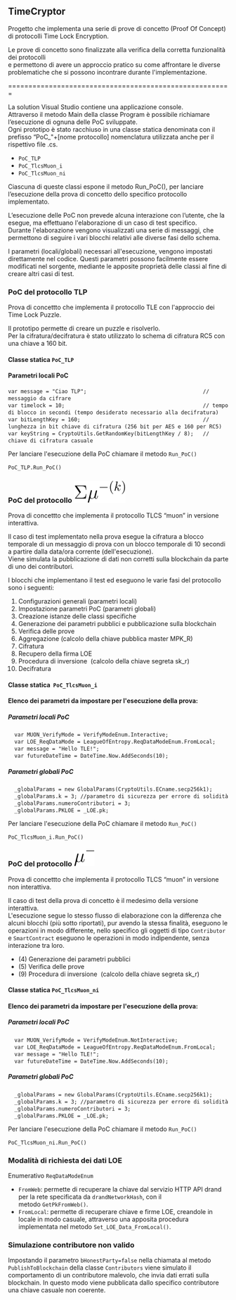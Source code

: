 ## TimeCryptor

Progetto che implementa una serie di prove di concetto (Proof Of Concept) di protocolli Time Lock Encryption.

Le prove di concetto sono finalizzate alla verifica della corretta funzionalità dei protocolli  
e permettono di avere un approccio pratico su come affrontare le diverse problematiche che si possono incontrare durante l'implementazione.

\=======================================================

La solution Visual Studio contiene una applicazione console.  
Attraverso il metodo Main della classe Program è possibile richiamare l’esecuzione di ognuna delle PoC sviluppate.  
Ogni prototipo è stato racchiuso in una classe statica denominata con il prefisso “PoC\_"+\[nome protocollo\] nomenclatura utilizzata anche per il rispettivo file .cs.

*   `PoC_TLP`
*   `PoC_TlcsMuon_i`
*   `PoC_TlcsMuon_ni`

Ciascuna di queste classi espone il metodo Run\_PoC(), per lanciare l’esecuzione della prova di concetto dello specifico protocollo implementato.

L’esecuzione delle PoC non prevede alcuna interazione con l’utente, che la esegue, ma effettuano l'elaborazione di un caso di test specifico.  
Durante l'elaborazione vengono visualizzati una serie di messaggi, che permettono di seguire i vari blocchi relativi alle diverse fasi dello schema.  

I parametri (locali/globali) necessari all'esecuzione, vengono impostati direttamente nel codice.
Questi parametri possono facilmente essere modificati nel sorgente, mediante le apposite proprietà delle classi al fine di creare altri casi di test.

### PoC del protocollo TLP

Prova di concettto che implementa il protocollo TLE con l'approccio dei Time Lock Puzzle.

Il prototipo permette di creare un puzzle e risolverlo.  
Per la cifratura/decifratura è stato utilizzato lo schema di cifratura RC5 con una chiave a 160 bit.

#### Classe statica `PoC_TLP`

#### Parametri locali PoC

```plaintext
var message = "Ciao TLP";                                     // messaggio da cifrare
var timelock = 10;                                            // tempo di blocco in secondi (tempo desiderato necessario alla decifratura)   
var bitLengthKey = 160;                                       // lunghezza in bit chiave di cifratura (256 bit per AES e 160 per RC5)
var keyString = CryptoUtils.GetRandomKey(bitLengthKey / 8);   // chiave di cifratura casuale    
```

Per lanciare l'esecuzione della PoC chiamare il metodo `Run_PoC()`

```plaintext
PoC_TLP.Run_PoC()
```

### PoC del protocollo ![](https://github.com/xfaber/TimeCryptor/blob/master/images/muon_i.svg)

Prova di concettto che implementa il protocollo TLCS “muon” in versione interattiva.

Il caso di test implementato nella prova esegue la cifratura a blocco temporale di un messaggio di prova con un blocco temporale di 10 secondi a partire dalla data/ora corrente (dell'esecuzione).  
Viene simulata la pubblicazione di dati non corretti sulla blockchain da parte di uno dei contributori.

I blocchi che implementano il test ed eseguono le varie fasi del protocollo sono i seguenti:

1.  Configurazioni generali (parametri locali)
2.  Impostazione parametri PoC (parametri globali)
3.  Creazione istanze delle classi specifiche
4.  Generazione dei parametri pubblici e pubblicazione sulla blockchain
5.  Verifica delle prove 
6.  Aggregazione (calcolo della chiave pubblica master MPK_R)
7.  Cifratura 
8.  Recupero della firma LOE
9.  Procedura di inversione  (calcolo della chiave segreta sk_r)
10.  Decifratura 
    

#### Classe statica  `PoC_TlcsMuon_i`

#### Elenco dei parametri da impostare per l'esecuzione della prova:

##### Parametri locali PoC

```plaintext
  var MUON_VerifyMode = VerifyModeEnum.Interactive;
  var LOE_ReqDataMode = LeagueOfEntropy.ReqDataModeEnum.FromLocal;
  var message = "Hello TLE!";
  var futureDateTime = DateTime.Now.AddSeconds(10);
```

##### Parametri globali PoC

```plaintext
  _globalParams = new GlobalParams(CryptoUtils.ECname.secp256k1);
  _globalParams.k = 3; //parametro di sicurezza per errore di solidità
  _globalParams.numeroContributori = 3;
  _globalParams.PKLOE = _LOE.pk;
```

Per lanciare l'esecuzione della PoC chiamare il metodo `Run_PoC()`

```plaintext
PoC_TlcsMuon_i.Run_PoC()
```

### PoC del protocollo ![](https://github.com/xfaber/TimeCryptor/blob/master/images/muon_ni.svg)

Prova di concettto che implementa il protocollo TLCS “muon” in versione non interattiva.

Il caso di test della prova di concetto è il medesimo della versione interattiva.  
L'esecuzione segue lo stesso flusso di elaborazione con la differenza che alcuni blocchi (più sotto riportati), pur avendo la stessa finalità, 
eseguono le operazioni in modo differente, nello specifico gli oggetti di tipo `Contributor` e `SmartContract` eseguono le operazioni in modo indipendente, senza interazione tra loro.

   - (4) Generazione dei parametri pubblici
   - (5) Verifica delle prove  
   - (9) Procedura di inversione  (calcolo della chiave segreta sk_r)

#### Classe statica `PoC_TlcsMuon_ni`

#### Elenco dei parametri da impostare per l'esecuzione della prova:

##### Parametri locali PoC

```plaintext
  var MUON_VerifyMode = VerifyModeEnum.NotInteractive;
  var LOE_ReqDataMode = LeagueOfEntropy.ReqDataModeEnum.FromLocal;
  var message = "Hello TLE!";
  var futureDateTime = DateTime.Now.AddSeconds(10);
```

##### Parametri globali PoC

```plaintext
  _globalParams = new GlobalParams(CryptoUtils.ECname.secp256k1);
  _globalParams.k = 3; //parametro di sicurezza per errore di solidità
  _globalParams.numeroContributori = 3;
  _globalParams.PKLOE = _LOE.pk;
```

Per lanciare l'esecuzione della PoC chiamare il metodo `Run_PoC()`

```plaintext
PoC_TlcsMuon_ni.Run_PoC()
```

### Modalità di richiesta dei dati LOE

Enumerativo `ReqDataModeEnum`

*   `FromWeb`: permette di recuperare la chiave dal servizio HTTP API drand per la rete specificata da `drandNetworkHash`, con il metodo `GetPkFromWeb()`.
*   `FromLocal`: permette di recuperare chiave e firme LOE, creandole in locale in modo casuale, attraverso una apposita procedura implementata nel metodo `Set_LOE_Data_FromLocal()`.

### Simulazione contributore non valido

Impostando il parametro `bHonestParty=false` nella chiamata al metodo `PublishToBlockchain` della classe `Contributors` viene simulato il comportamento di un contributore malevolo, che invia dati errati sulla blockchain. In questo modo viene pubblicata dallo specifico contributore una chiave casuale non coerente.
